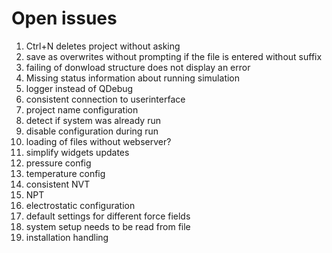 # Open issues

1. Ctrl+N deletes project without asking
1. save as overwrites without prompting if the file is entered without suffix
1. failing of donwload structure does not display an error
1. Missing status information about running simulation
1. logger instead of QDebug
1. consistent connection to userinterface
1. project name configuration
1. detect if system was already run
1. disable configuration during run
1. loading of files without webserver?
1. simplify widgets updates
1. pressure config
1. temperature config
1. consistent NVT
1. NPT
1. electrostatic configuration
1. default settings for different force fields
1. system setup needs to be read from file
1. installation handling
